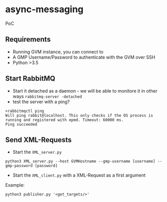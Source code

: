 # async-messaging
PoC


## Requirements

* Running GVM instance, you can connect to
* A GMP Username/Password to authenticate with the GVM over SSH
* Python >3.5

## Start RabbitMQ

* Start it detached as a daemon - we will be able to monitore it in other ways
    `rabbitmq-server -detached`
* test the server with a ping?

```
>rabbitmqctl ping
Will ping rabbit@localhost. This only checks if the OS process is running and registered with epmd. Timeout: 60000 ms.
Ping succeeded
```

## Send XML-Requests

* Start the `XML_server.py`

```python3
python3 XML_server.py --host GVMHostname --gmp-username [username] --gmp-password [password]
```

* Start the `XML_client.py` with a XML-Request as a first argument

Example:
```python3
python3 publisher.py '<get_targets/>'
```
